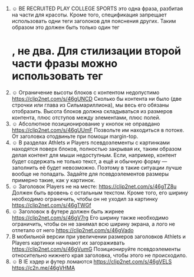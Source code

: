 1. ☺ BE RECRUITED PLAY COLLEGE SPORTS это одна фраза, разбитая на части для красоты. Кроме того, спецификация запрещает использовать одни теги заголоков для пояснения других. Таким образом это должен быть только один тег <h1>, не два. Для стилизации второй части фразы можно использовать тег <span>
2. ☺ Ограничение высоты блоков с контентом недопустимо https://clip2net.com/s/46gUNCD Сколько бы контента ни было (две строчки или глава из Сильмариллиона), мы весь его обязаны отобразить. Высота блоков должна складываться из размеров контента, плюс отступов между элементами, плюс полей.
3. ☺ Абсолютное позиционирование у кнопок не оправдано https://clip2net.com/s/46gUUmF Позвольте им находиться в потоке. От заголовка отодвиньте при помощи margin-top.
4. ☺ В разделах Athlets и Players псевдоэлементы с картинками находятся поверх блоков, полностью закрывая их, таким образом делая контент для мыши недоступным. Если, например, контент будет содержать не только текст, а ещё и обычную форму — заполнить её будет невозможно. Поэтому в такие ситуации лучше вообще не попадать. Задайте для псевдоэлементов размеры примерно такие, как у картинок.
5. ☺ Заголовок Players не на месте: https://clip2net.com/s/46gTZ8u Должен быть вровень с остальным текстом. Кроме того, его ширину необходимо ограничить, чтобы он не уходил за картинку https://clip2net.com/s/46gTWGf
6. ☺ Заголовок в футере должен быть жирнее https://clip2net.com/s/46gV7rg Его ширину также необходимо ограничить, чтобы он не занимал всю ширину экрана, а лого не отлетало от него https://clip2net.com/s/46gVado
7. В мобильной версии при увеличении размеров заголовков Athlets и Players картинки начинают их загораживать https://clip2net.com/s/46gVumG Позиционируйте псевдоэлементы относительно нижнего края заголовка, чтобы этого не происходило.
8. ☺ В IE хэдер и футер ломаются https://clip2net.com/s/46gVELS https://c2n.me/46gVHMA